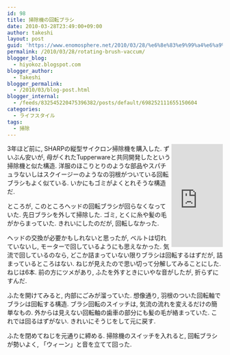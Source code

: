 ```yaml
---
id: 98
title: 掃除機の回転ブラシ
date: 2010-03-28T23:49:00+09:00
author: takeshi
layout: post
guid: 'https://www.enomosphere.net/2010/03/28/%e6%8e%83%e9%99%a4%e6%a9%9f%e3%81%ae%e5%9b%9e%e8%bb%a2%e3%83%96%e3%83%a9%e3%82%b7/'
permalink: /2010/03/28/rotating-brush-vaccum/
blogger_blog:
  - hiyokoz.blogspot.com
blogger_author:
  - Takeshi
blogger_permalink:
  - /2010/03/blog-post.html
blogger_internal:
  - /feeds/832545220475396382/posts/default/698252111655150604
categories:
  - ライフスタイル
tags:
  - 掃除
---
```

<iframe style="width: 120px; height: 240px;" src="http://rcm-jp.amazon.co.jp/e/cm?lt1=_blank&amp;bc1=000000&amp;IS2=1&amp;bg1=FFFFFF&amp;fc1=000000&amp;lc1=0000FF&amp;t=enomospheddoj-22&amp;o=9&amp;p=8&amp;l=as1&amp;m=amazon&amp;f=ifr&amp;md=1X69VDGQCMF7Z30FM082&amp;asins=B001P7BJCA" width="300" height="150" frameborder="0" marginwidth="0" marginheight="0" scrolling="no" align="right"></iframe>3年ほど前に, SHARPの縦型サイクロン掃除機を購入した. ずいぶん安いが, 母がくれたTupperwareと共同開発したという掃除機と似た構造. 洋服のほこりとりのような部品やスパチュラないしはスクイージーのようなの羽根がついている回転ブラシもよく似ている. いかにもゴミがよくとれそうな構造だ.

ところが, このところヘッドの回転ブラシが回らなくなっていた. 先日ブラシを外して掃除した. ゴミ, とくに糸や髪の毛がからまっていた. きれいにしたのだが, 回転しなかった.

ヘッドの交換が必要かもしれないと思ったが, ベルトは切れていないし, モーターで回しているようにも思えなかった. 気流で回しているのなら, どこか詰まっていない限りブラシは回転するはずだが, 詰まっているところはない. ねじが見えたので思い切って分解してみることにした. ねじは6本. 前の方にツメがあり, ふたを外すときにいやな音がしたが, 折らずにすんだ.

ふたを開けてみると, 内部にごみが溜っていた. 想像通り, 羽根のついた回転軸でブラシは回転する構造. ブラシ回転のスイッチは, 気流の流れを変えるだけの簡単なもの. 外からは見えない回転軸の歯車の部分にも髪の毛が絡まっていた. これでは回るはずがない. きれいにそうじをして元に戻す.

ふたを閉めてねじを元通りに締める. 掃除機のスイッチを入れると, 回転ブラシが勢いよく, 「ウィーン」と音を立てて回った.